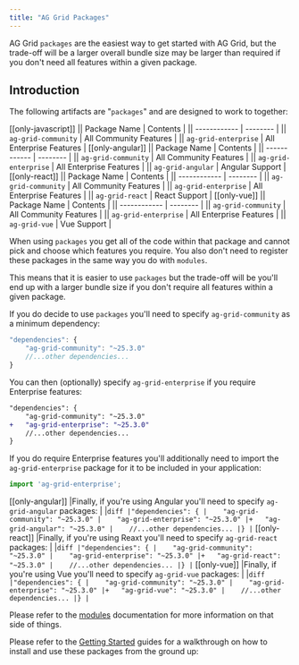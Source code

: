 ```yaml
---
title: "AG Grid Packages"
---
```


AG Grid `packages` are the easiest way to get started with AG Grid, but the trade-off will be a larger overall bundle size may be larger than required if you don't need all features within a given package.

## Introduction

The following artifacts are "`packages`" and are designed to work to together:

[[only-javascript]]
|| Package Name | Contents |
|| ------------ | -------- |
|| `ag-grid-community` | All Community Features |
|| `ag-grid-enterprise` | All Enterprise Features |
[[only-angular]]
|| Package Name | Contents |
|| ------------ | -------- |
|| `ag-grid-community` | All Community Features |
|| `ag-grid-enterprise` | All Enterprise Features |
|| `ag-grid-angular` | Angular Support |
[[only-react]]
|| Package Name | Contents |
|| ------------ | -------- |
|| `ag-grid-community` | All Community Features |
|| `ag-grid-enterprise` | All Enterprise Features |
|| `ag-grid-react` | React Support |
[[only-vue]]
|| Package Name | Contents |
|| ------------ | -------- |
|| `ag-grid-community` | All Community Features |
|| `ag-grid-enterprise` | All Enterprise Features |
|| `ag-grid-vue` | Vue Support |



When using `packages` you get all of the code within that package and cannot pick and choose which features you require. You also don't need to register these packages in the same way you do with `modules`.

This means that it is easier to use `packages` but the trade-off will be you'll end up with a larger bundle size if you don't require all features within a given package.

If you do decide to use `packages` you'll need to specify `ag-grid-community` as a minimum dependency:

```js
"dependencies": {
    "ag-grid-community": "~25.3.0"
    //...other dependencies...
}
```

You can then (optionally) specify `ag-grid-enterprise` if you require Enterprise features:

```diff
"dependencies": {
    "ag-grid-community": "~25.3.0"
+   "ag-grid-enterprise": "~25.3.0"
    //...other dependencies...
}
```

If you do require Enterprise features you'll additionally need to import the `ag-grid-enterprise` package for it to be included in your application:

```js
import 'ag-grid-enterprise';
```

[[only-angular]]
|Finally, if you're using Angular you'll need to specify `ag-grid-angular` packages:
|
|```diff
|"dependencies": {
|    "ag-grid-community": "~25.3.0"
|    "ag-grid-enterprise": "~25.3.0"
|+   "ag-grid-angular": "~25.3.0"
|    //...other dependencies...
|}
|```
[[only-react]]
|Finally, if you're using Reaxt you'll need to specify `ag-grid-react` packages:
|
|```diff
|"dependencies": {
|    "ag-grid-community": "~25.3.0"
|    "ag-grid-enterprise": "~25.3.0"
|+   "ag-grid-react": "~25.3.0"
|    //...other dependencies...
|}
|```
[[only-vue]]
|Finally, if you're using Vue you'll need to specify `ag-grid-vue` packages:
|
|```diff
|"dependencies": {
|    "ag-grid-community": "~25.3.0"
|    "ag-grid-enterprise": "~25.3.0"
|+   "ag-grid-vue": "~25.3.0"
|    //...other dependencies...
|}
|```

Please refer to the [modules](/modules/) documentation for more information on that side of things.

Please refer to the [Getting Started](/getting-started/) guides for a walkthrough on how to install and use these packages from the ground up:

